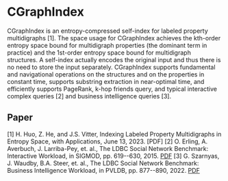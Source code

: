 # CGraphIndex
CGraphIndex is an entropy-compressed self-index for labeled property multidigraphs [1]. The space usage for CGraphIndex achieves the kth-order entropy space bound for multidigraph properties (the dominant term in practice) and the 1st-order entropy space bound for multidigraph structures. A self-index actually encodes the original input and thus there is no need to store the input separately. CGraphIndex supports fundamental and navigational operations on the structures and on the properties in constant time, supports substring extraction in near-optimal time, and efficiently supports PageRank, k-hop friends query, and typical interactive complex queries [2] and business intelligence queries [3].

## Paper
[1] H. Huo, Z. He, and J.S. Vitter,  Indexing Labeled Property Multidigraphs in Entropy Space, with Applications,  June 13, 2023.  [PDF]
[2] O. Erling, A. Averbuch, J. Larriba-Pey, et. al., The LDBC Social Network Benchmark: Interactive Workload, in SIGMOD, pp. 619--630, 2015. [PDF](https://doi.org/10.1145/2723372.2742786)
[3] G. Szarnyas, J. Waudby, B.A. Steer, et. al., The LDBC Social Network Benchmark: Business Intelligence Workload, in PVLDB, pp. 877--890, 2022. [PDF](https://doi.org/10.14778/3574245.3574270)
